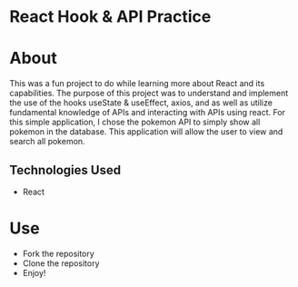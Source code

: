 # React Hook & API Practice

# About
This was a fun project to do while learning more about React and its capabilities. The purpose of this project was to understand and implement the use of the hooks useState & useEffect, axios, and as well as utilize fundamental knowledge of APIs and interacting with APIs using react. For this simple application, I chose the pokemon API to simply show all pokemon in the database. This application will allow the user to view and search all pokemon.

## Technologies Used
* React

# Use
* Fork the repository
* Clone the repository
* Enjoy!
